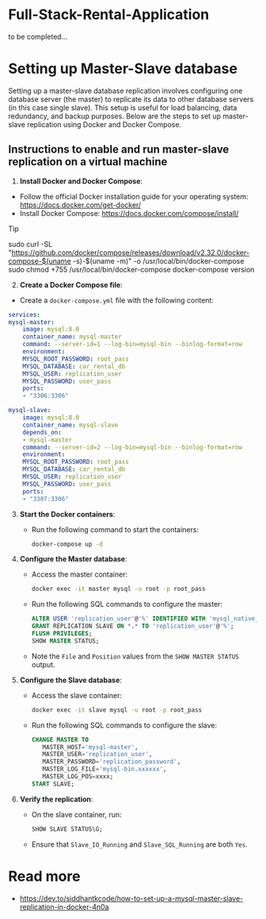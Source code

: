 # Full-Stack-Rental-Application
to be completed...

# Setting up Master-Slave database
Setting up a master-slave database replication involves configuring one database server (the master) to replicate its data to other database servers (in this case single slave). This setup is useful for load balancing, data redundancy, and backup purposes. Below are the steps to set up master-slave replication using Docker and Docker Compose.

## Instructions to enable and run master-slave replication on a virtual machine

1. **Install Docker and Docker Compose**:
- Follow the official Docker installation guide for your operating system: https://docs.docker.com/get-docker/
- Install Docker Compose: https://docs.docker.com/compose/install/

> [!TIP]
> sudo curl -SL "https://github.com/docker/compose/releases/download/v2.32.0/docker-compose-$(uname -s)-$(uname -m)" -o /usr/local/bin/docker-compose
> sudo chmod +755 /usr/local/bin/docker-compose
> docker-compose version

2. **Create a Docker Compose file**:
- Create a `docker-compose.yml` file with the following content:
```yaml
services:
mysql-master:
    image: mysql:8.0
    container_name: mysql-master
    command: --server-id=1 --log-bin=mysql-bin --binlog-format=row
    environment:
    MYSQL_ROOT_PASSWORD: root_pass
    MYSQL_DATABASE: car_rental_db
    MYSQL_USER: replication_user
    MYSQL_PASSWORD: user_pass
    ports:
    - "3306:3306"

mysql-slave:
    image: mysql:8.0
    container_name: mysql-slave
    depends_on:
    - mysql-master
    command: --server-id=2 --log-bin=mysql-bin --binlog-format=row
    environment:
    MYSQL_ROOT_PASSWORD: root_pass
    MYSQL_DATABASE: car_rental_db
    MYSQL_USER: replication_user
    MYSQL_PASSWORD: user_pass
    ports:
    - "3307:3306"
```

3. **Start the Docker containers**:
   - Run the following command to start the containers:
     ```sh
     docker-compose up -d
     ```

4. **Configure the Master database**:
   - Access the master container:
     ```sh
     docker exec -it master mysql -u root -p root_pass
     ```
   - Run the following SQL commands to configure the master:
     ```sql
     ALTER USER 'replication_user'@'%' IDENTIFIED WITH 'mysql_native_password' BY 'replication_password';
     GRANT REPLICATION SLAVE ON *.* TO 'replication_user'@'%';
     FLUSH PRIVILEGES;
     SHOW MASTER STATUS;
     ```
   - Note the `File` and `Position` values from the `SHOW MASTER STATUS` output.

5. **Configure the Slave database**:
   - Access the slave container:
     ```sh
     docker exec -it slave mysql -u root -p root_pass
     ```
   - Run the following SQL commands to configure the slave:
     ```sql
     CHANGE MASTER TO
        MASTER_HOST='mysql-master',
        MASTER_USER='replication_user',
        MASTER_PASSWORD='replication_password',
        MASTER_LOG_FILE='mysql-bin.xxxxxx',
        MASTER_LOG_POS=xxxx;
     START SLAVE;
     ```

6. **Verify the replication**:
   - On the slave container, run:
     ```sql
     SHOW SLAVE STATUS\G;
     ```
   - Ensure that `Slave_IO_Running` and `Slave_SQL_Running` are both `Yes`.

# Read more
- https://dev.to/siddhantkcode/how-to-set-up-a-mysql-master-slave-replication-in-docker-4n0a